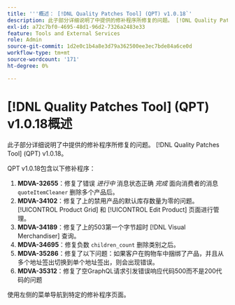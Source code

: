 ```yaml
---
title: '''概述： [!DNL Quality Patches Tool] (QPT) v1.0.18`'
description: 此子部分详细说明了中提供的修补程序所修复的问题。 [!DNL Quality Patches Tool] (QPT) v1.0.18。
exl-id: a72c7bf0-4695-48d1-96d2-7326a2483e33
feature: Tools and External Services
role: Admin
source-git-commit: 1d2e0c1b4a8e3d79a362500ee3ec7bde84a6ce0d
workflow-type: tm+mt
source-wordcount: '171'
ht-degree: 0%

---
```


# [!DNL Quality Patches Tool] (QPT) v1.0.18概述

此子部分详细说明了中提供的修补程序所修复的问题。 [!DNL Quality Patches Tool] (QPT) v1.0.18。

QPT v1.0.18包含以下修补程序：

1. **MDVA-32655**：修复了错误 *进行中* 消息状态正确 *完成* 面向消费者的消息 `quoteItemCleaner` 删除多个产品后。
1. **MDVA-34102**：修复了上的禁用产品的默认库存数量为零的问题。 [!UICONTROL Product Grid] 和 [!UICONTROL Edit Product] 页面进行管理。
1. **MDVA-34189**：修复了上的503第一个字节超时 [!DNL Visual Merchandiser] 查询。
1. **MDVA-34695**：修复负数 `children_count` 删除类别之后。
1. **MDVA-35286**：修复了以下问题：如果客户在购物车中捆绑了产品，并且从多个地址签出切换到单个地址签出，则会出现错误。
1. **MDVA-35312**：修复了空GraphQL请求引发错误响应代码500而不是200代码的问题

使用左侧的菜单导航到特定的修补程序页面。
